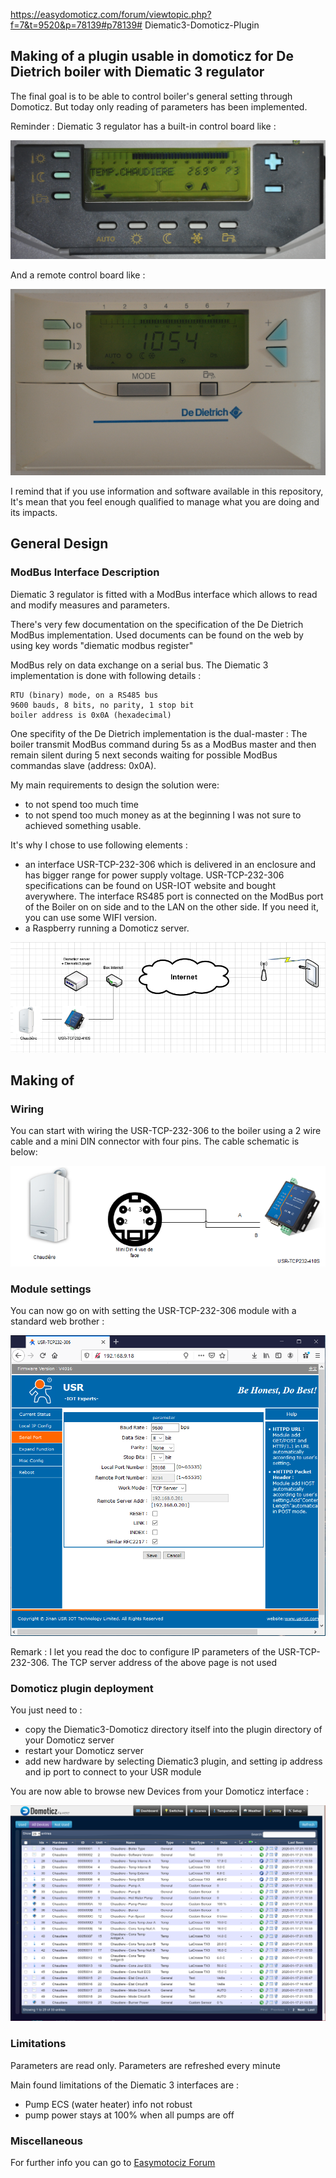 https://easydomoticz.com/forum/viewtopic.php?f=7&t=9520&p=78139#p78139# Diematic3-Domoticz-Plugin
<h2>Making of a plugin usable in domoticz for De Dietrich boiler with Diematic 3 regulator</h2>

The final goal is to be able to control boiler's general setting through Domoticz. But today only reading of parameters has been implemented.

Reminder : Diematic 3 regulator has a built-in control board like :

![Diematic 3 Regulation Control Panel](ReadMeImages/DiematicRegul.png)

And a remote control board like :

![Diematic 3 Remote Control](ReadMeImages/DiematicCdA.png)

I remind that if you use information and software available in this repository, It's mean that you feel enough qualified to manage what you are doing and its impacts.

<h2>General Design</h2>
<h3>ModBus Interface Description</h3>

Diematic 3 regulator is fitted with a ModBus interface which allows to read and modify measures and parameters.

There's very few documentation on the specification of the De Dietrich ModBus implementation. Used documents can be found on the web by using key words "diematic modbus register"

ModBus rely on data exchange on a serial bus. The Diematic 3 implementation is done with following details :

    RTU (binary) mode, on a RS485 bus
    9600 bauds, 8 bits, no parity, 1 stop bit
    boiler address is 0x0A (hexadecimal)

One specifity of the De Dietrich implementation is the dual-master :
    The boiler transmit ModBus command during 5s as a ModBus master and then remain silent during 5 next seconds  waiting for possible ModBus commandas slave (address: 0x0A).

My main requirements to design the solution were:
- to not spend too much time
- to not spend too much money
as at the beginning I was not sure to achieved something usable.

It's why I chose to use following elements :
- an interface USR-TCP-232-306 which is delivered in an enclosure and has bigger range for power supply voltage. USR-TCP-232-306 specifications can be found on USR-IOT website and bought averywhere. The interface RS485 port is connected on the ModBus port of the Boiler on on side and to the LAN on the other side. If you need it, you can use some WIFI version.
- a Raspberry running a Domoticz server.

![Web Interface Design](ReadMeImages/DiematicDomoticzPluginDesign.png)

<h2>Making of</h2>
<h3>Wiring</h3>

You can start with wiring the USR-TCP-232-306 to the boiler using a 2 wire cable and a mini DIN connector with four pins. The cable schematic is below:

![ModBus wiring](ReadMeImages/ModBusMiniDinConnection.png)

<h3>Module settings</h3>
You can now go on with setting the USR-TCP-232-306  module with a standard web brother :

![Module setup](ReadMeImages/USR-TCP232-306-config.png)

Remark : I let you read the doc to configure IP parameters of the USR-TCP-232-306. The TCP server address of the above page is not used

<h3>Domoticz plugin deployment</h3>

You just need to :
- copy the Diematic3-Domoticz directory itself into the plugin directory of your Domoticz server
- restart your Domoticz server
- add new hardware by selecting Diematic3 plugin, and setting ip address and ip port to connect to your USR module

You are now able to browse new Devices from your Domoticz interface :

![Domoticz Devices screenshot](ReadMeImages/Domoticz-ScreenShot.png)

<h3>Limitations</h3>

Parameters are read only.
Parameters are refreshed every minute

Main found limitations of the Diematic 3 interfaces are :
- Pump ECS (water heater) info not robust
- pump power stays at 100% when all pumps are off

<h3>Miscellaneous</h3>


For further info you can go to [Easymotociz Forum](https://easydomoticz.com/forum/viewtopic.php?f=7&t=9520&p=78139#p78139)
